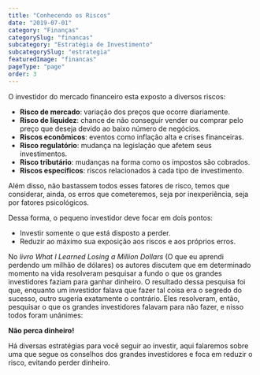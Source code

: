 ```yaml
---
title: "Conhecendo os Riscos"
date: "2019-07-01"
category: "Finanças"
categorySlug: "financas"
subcategory: "Estratégia de Investimento"
subcategorySlug: "estrategia"
featuredImage: "financas"
pageType: "page"
order: 3
---
```


O investidor  do mercado financeiro esta exposto a diversos riscos:

- **Risco de mercado**: variação dos preços que ocorre diariamente.
- **Risco de liquidez**: chance de não conseguir vender ou comprar pelo preço que deseja devido ao baixo número de negócios.
- **Riscos econômicos**: eventos como inflação alta e crises financeiras.
- **Risco regulatório**: mudança na legislação que afetem seus investimentos.
- **Risco tributário**: mudanças na forma como os impostos são cobrados.
- **Riscos específicos**: riscos relacionados à cada tipo de investimento.

Além disso, não bastassem todos esses fatores de risco, temos que considerar, ainda, os erros que cometeremos, seja por inexperiência, seja por fatores psicológicos.

Dessa forma, o pequeno investidor deve focar em dois pontos:

- Investir somente o que está disposto a perder.
- Reduzir ao máximo sua exposição aos riscos e aos próprios erros.

No *livro What I Learned Losing a Million Dollars* (O que eu aprendi perdendo um milhão de dólares) os autores discutem que em determinado momento na vida resolveram pesquisar a fundo o que os grandes investidores faziam para ganhar dinheiro. O resultado dessa pesquisa foi que, enquanto um investidor falava que fazer tal coisa era o segredo do sucesso, outro sugeria exatamente o contrário. Eles resolveram, então, pesquisar o que os grandes investidores falavam para não fazer, e nisso todos foram unânimes:

**Não perca dinheiro!**

Há diversas estratégias para você seguir ao investir, aqui falaremos sobre uma que segue os conselhos dos grandes investidores e foca em reduzir o risco, evitando perder dinheiro.
